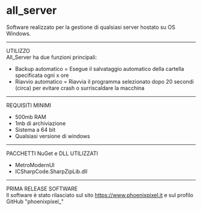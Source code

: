 # all_server

Software realizzato per la gestione di qualsiasi server hostato su OS Windows.

---

UTILIZZO<br>
All_Server ha due funzioni principali:

- Backup automatico = Esegue il salvataggio automatico della cartella specificata ogni x ore
- Riavvio automatico = Riavvia il programma selezionato dopo 20 secondi (circa) per evitare crash o surriscaldare la macchina

---

REQUISITI MINIMI

- 500mb RAM
- 1mb di archiviazione
- Sistema a 64 bit
- Qualsiasi versione di windows

---

PACCHETTI NuGet e DLL UTILIZZATI

- MetroModernUI
- ICSharpCode.SharpZipLib.dll

---

PRIMA RELEASE SOFTWARE<br>
Il software è stato rilasciato sul sito https://www.phoenixpixel.it e sul profilo GitHub "phoenixpixel\_"
